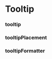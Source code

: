 # Tooltip

### tooltip

<example :value="example1"></example>

### tooltipPlacement

<example :value="example2"></example>

### tooltipFormatter

<example :value="example3"></example>

<script>
  export default {
    data () {
      return {
        example1: `
<template>
  <div>
    <vue-slider v-model="value1" :tooltip="'none'"></vue-slider>
    <vue-slider v-model="value2" :tooltip="'always'"></vue-slider>
    <vue-slider v-model="value3" :tooltip="'focus'"></vue-slider>
    <vue-slider v-model="value3" :tooltip="'focus'" :use-keyboard="true"></vue-slider>
  </div>
</template>

<script>
  module.exports = {
    components: {
      VueSlider
    },
    data: function () {
      return {
        value1: 0,
        value2: 0,
        value3: 0,
      }
    }
  }
        `,
        example2: `
<template>
  <div>
    <vue-slider v-model="value" :tooltip-placement="'bottom'"></vue-slider>
  </div>
</template>

<script>
  module.exports = {
    components: {
      VueSlider
    },
    data: function () {
      return {
        value: 0,
      }
    }
  }
        `,
        example3: `
<template>
  <div>
    <vue-slider v-model="value1" :tooltip-formatter="formatter1"></vue-slider>
    <vue-slider
      v-model="value2"
      :min="0"
      :max="1000000"
      :interval="100"
      :tooltip-formatter="formatter2"
    ></vue-slider>
  </div>
</template>

<script>
  module.exports = {
    components: {
      VueSlider
    },
    data: function () {
      return {
        value1: 0,
        formatter1: '{value}%',
        value2: 0,
        formatter2: (v) => \`$\${('' + v).replace(/\\B(?=(\\d{3})+(?!\\d))/g, ',')}\`,
      }
    }
  }
        `,
      }
    }
  }
</script>